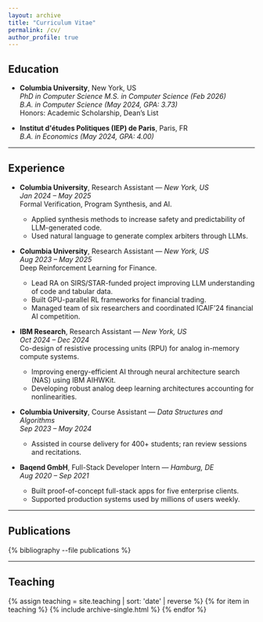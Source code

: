```yaml
---
layout: archive
title: "Curriculum Vitae"
permalink: /cv/
author_profile: true
---
```


## Education

- **Columbia University**, New York, US  
  *PhD in Computer Science*
  *M.S. in Computer Science (Feb 2026)*  
  *B.A. in Computer Science (May 2024, GPA: 3.73)*  
  Honors: Academic Scholarship, Dean’s List  

- **Institut d'études Politiques (IEP) de Paris**, Paris, FR  
  *B.A. in Economics (May 2024, GPA: 4.00)*

---

## Experience

- **Columbia University**, Research Assistant — *New York, US*  
  *Jan 2024 – May 2025*  
  Formal Verification, Program Synthesis, and AI.  
  - Applied synthesis methods to increase safety and predictability of LLM-generated code.  
  - Used natural language to generate complex arbiters through LLMs.

- **Columbia University**, Research Assistant — *New York, US*  
  *Aug 2023 – May 2025*  
  Deep Reinforcement Learning for Finance.  
  - Lead RA on SIRS/STAR-funded project improving LLM understanding of code and tabular data.  
  - Built GPU-parallel RL frameworks for financial trading.  
  - Managed team of six researchers and coordinated ICAIF’24 financial AI competition.

- **IBM Research**, Research Assistant — *New York, US*  
  *Oct 2024 – Dec 2024*  
  Co-design of resistive processing units (RPU) for analog in-memory compute systems.  
  - Improving energy-efficient AI through neural architecture search (NAS) using IBM AIHWKit.  
  - Developing robust analog deep learning architectures accounting for nonlinearities.

- **Columbia University**, Course Assistant — *Data Structures and Algorithms*  
  *Sep 2023 – May 2024*  
  - Assisted in course delivery for 400+ students; ran review sessions and recitations.

- **Baqend GmbH**, Full-Stack Developer Intern — *Hamburg, DE*  
  *Aug 2020 – Sep 2021*  
  - Built proof-of-concept full-stack apps for five enterprise clients.  
  - Supported production systems used by millions of users weekly.

---

## Publications

{% bibliography --file publications %}

---

## Teaching

{% assign teaching = site.teaching | sort: 'date' | reverse %}
{% for item in teaching %}
  {% include archive-single.html %}
{% endfor %}

<!-- ---

## Talks

{% assign talks = site.talks | sort: 'date' | reverse %}
{% for item in talks %}
  {% include archive-single.html %}
{% endfor %} -->
